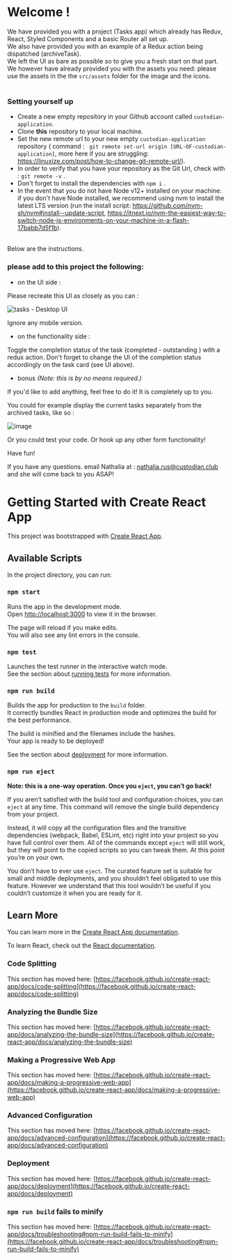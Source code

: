 # Welcome ! 

We have provided you with a project (Tasks app) which already has Redux, React, Styled Components and a basic Router all set up. <br>
We also have provided you with an example of a Redux action being dispatched (archiveTask). <br>
We left the UI as bare as possible so to give you a fresh start on that part. We however have already provided you with the assets you need: please use the assets in the the `src/assets` folder for the image and the icons. <br><br>

### Setting yourself up

- Create a new empty repository in your Github account called `custodian-application`.
- Clone **this** repository to your local machine.
- Set the new remote url to your new empty `custodian-application` repository ( command : ` git remote set-url origin [URL-OF-custodian-application]`, more here if you are struggling: https://linuxize.com/post/how-to-change-git-remote-url/). 
- In order to verify that you have your repository as the Git Url, check with : `git remote -v` . 
- Don't forget to install the dependencies with `npm i` .
- In the event that you do not have Node v12+ installed on your machine: if you don't have Node installed, we recommend using nvm to install the latest LTS version (run the install script: https://github.com/nvm-sh/nvm#install--update-script, https://itnext.io/nvm-the-easiest-way-to-switch-node-js-environments-on-your-machine-in-a-flash-17babb7d5f1b).

<br>
Below are the instructions.

### please add to this project the following:

- on the UI side : 

Please recreate this UI as closely as you can : 

![tasks - Desktop UI](https://user-images.githubusercontent.com/26336692/113589994-fac56c80-9629-11eb-80aa-30cb23187353.jpg)

Ignore any mobile version. 

- on the functionality side : 

Toggle the completion status of the task (completed - outstanding ) with a redux action. 
Don't forget to change the UI of the completion status accordingly on the task card (see UI above).

- bonus *(Note: this is by no means required.)*

If you'd like to add anything, feel free to do it! It is completely up to you. 

You could for example display the current tasks separately from the archived tasks, like so :

![image](https://user-images.githubusercontent.com/26336692/113590593-c3a38b00-962a-11eb-9eef-647df29c22d5.png)

Or you could test your code. Or hook up any other form functionality! 


Have fun! 

If you have any questions. email Nathalia at : nathalia.rus@custodian.club and she will come back to you ASAP!


# Getting Started with Create React App

This project was bootstrapped with [Create React App](https://github.com/facebook/create-react-app).

## Available Scripts

In the project directory, you can run:

### `npm start`

Runs the app in the development mode.\
Open [http://localhost:3000](http://localhost:3000) to view it in the browser.

The page will reload if you make edits.\
You will also see any lint errors in the console.

### `npm test`

Launches the test runner in the interactive watch mode.\
See the section about [running tests](https://facebook.github.io/create-react-app/docs/running-tests) for more information.

### `npm run build`

Builds the app for production to the `build` folder.\
It correctly bundles React in production mode and optimizes the build for the best performance.

The build is minified and the filenames include the hashes.\
Your app is ready to be deployed!

See the section about [deployment](https://facebook.github.io/create-react-app/docs/deployment) for more information.

### `npm run eject`

**Note: this is a one-way operation. Once you `eject`, you can’t go back!**

If you aren’t satisfied with the build tool and configuration choices, you can `eject` at any time. This command will remove the single build dependency from your project.

Instead, it will copy all the configuration files and the transitive dependencies (webpack, Babel, ESLint, etc) right into your project so you have full control over them. All of the commands except `eject` will still work, but they will point to the copied scripts so you can tweak them. At this point you’re on your own.

You don’t have to ever use `eject`. The curated feature set is suitable for small and middle deployments, and you shouldn’t feel obligated to use this feature. However we understand that this tool wouldn’t be useful if you couldn’t customize it when you are ready for it.

## Learn More

You can learn more in the [Create React App documentation](https://facebook.github.io/create-react-app/docs/getting-started).

To learn React, check out the [React documentation](https://reactjs.org/).

### Code Splitting

This section has moved here: [https://facebook.github.io/create-react-app/docs/code-splitting](https://facebook.github.io/create-react-app/docs/code-splitting)

### Analyzing the Bundle Size

This section has moved here: [https://facebook.github.io/create-react-app/docs/analyzing-the-bundle-size](https://facebook.github.io/create-react-app/docs/analyzing-the-bundle-size)

### Making a Progressive Web App

This section has moved here: [https://facebook.github.io/create-react-app/docs/making-a-progressive-web-app](https://facebook.github.io/create-react-app/docs/making-a-progressive-web-app)

### Advanced Configuration

This section has moved here: [https://facebook.github.io/create-react-app/docs/advanced-configuration](https://facebook.github.io/create-react-app/docs/advanced-configuration)

### Deployment

This section has moved here: [https://facebook.github.io/create-react-app/docs/deployment](https://facebook.github.io/create-react-app/docs/deployment)

### `npm run build` fails to minify

This section has moved here: [https://facebook.github.io/create-react-app/docs/troubleshooting#npm-run-build-fails-to-minify](https://facebook.github.io/create-react-app/docs/troubleshooting#npm-run-build-fails-to-minify)
